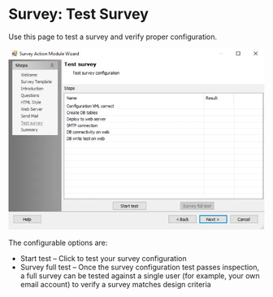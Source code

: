# Survey: Test Survey

Use this page to test a survey and verify proper configuration.

![Survey Action Module Wizard Test Survey page](../../../../../../static/img/product_docs/accessanalyzer/enterpriseauditor/admin/action/survey/testsurvey.webp)

The configurable options are:

- Start test – Click to test your survey configuration
- Survey full test – Once the survey configuration test passes inspection, a full survey can be tested against a single user (for example, your own email account) to verify a survey matches design criteria
